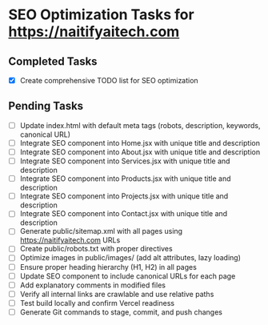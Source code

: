# SEO Optimization Tasks for https://naitifyaitech.com

## Completed Tasks
- [x] Create comprehensive TODO list for SEO optimization

## Pending Tasks
- [ ] Update index.html with default meta tags (robots, description, keywords, canonical URL)
- [ ] Integrate SEO component into Home.jsx with unique title and description
- [ ] Integrate SEO component into About.jsx with unique title and description
- [ ] Integrate SEO component into Services.jsx with unique title and description
- [ ] Integrate SEO component into Products.jsx with unique title and description
- [ ] Integrate SEO component into Projects.jsx with unique title and description
- [ ] Integrate SEO component into Contact.jsx with unique title and description
- [ ] Generate public/sitemap.xml with all pages using https://naitifyaitech.com URLs
- [ ] Create public/robots.txt with proper directives
- [ ] Optimize images in public/images/ (add alt attributes, lazy loading)
- [ ] Ensure proper heading hierarchy (H1, H2) in all pages
- [ ] Update SEO component to include canonical URLs for each page
- [ ] Add explanatory comments in modified files
- [ ] Verify all internal links are crawlable and use relative paths
- [ ] Test build locally and confirm Vercel readiness
- [ ] Generate Git commands to stage, commit, and push changes
